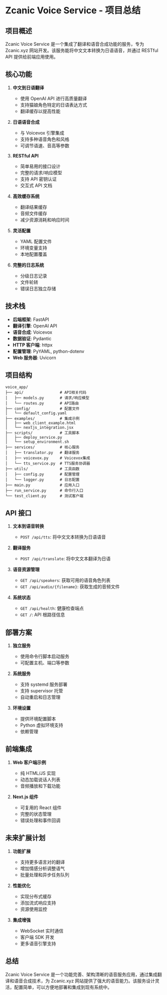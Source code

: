 # Zcanic Voice Service - 项目总结

## 项目概述

Zcanic Voice Service 是一个集成了翻译和语音合成功能的服务，专为 Zcanic.xyz 网站开发。该服务能将中文文本转换为日语语音，并通过 RESTful API 提供给前端应用使用。

## 核心功能

1. **中文到日语翻译**

   - 使用 OpenAI API 进行高质量翻译
   - 支持猫娘角色特定的日语表达方式
   - 翻译缓存以提高性能

2. **日语语音合成**

   - 与 Voicevox 引擎集成
   - 支持多种语音角色和风格
   - 可调节语速、音高等参数

3. **RESTful API**

   - 简单易用的接口设计
   - 完整的请求/响应模型
   - 支持 API 密钥认证
   - 交互式 API 文档

4. **高效缓存系统**

   - 翻译结果缓存
   - 音频文件缓存
   - 减少资源消耗和响应时间

5. **灵活配置**

   - YAML 配置文件
   - 环境变量支持
   - 本地配置覆盖

6. **完整的日志系统**
   - 分级日志记录
   - 文件轮转
   - 错误日志独立存储

## 技术栈

- **后端框架**: FastAPI
- **翻译引擎**: OpenAI API
- **语音合成**: Voicevox
- **数据验证**: Pydantic
- **HTTP 客户端**: httpx
- **配置管理**: PyYAML, python-dotenv
- **Web 服务器**: Uvicorn

## 项目结构

```
voice_app/
├── api/                # API相关代码
│   ├── models.py       # 请求/响应模型
│   └── routes.py       # API路由
├── config/             # 配置文件
│   └── default_config.yaml
├── examples/           # 集成示例
│   ├── web_client_example.html
│   └── nextjs_integration.jsx
├── scripts/            # 工具脚本
│   ├── deploy_service.py
│   └── setup_environment.sh
├── services/           # 核心服务
│   ├── translator.py   # 翻译服务
│   ├── voicevox.py     # Voicevox集成
│   └── tts_service.py  # TTS服务协调器
├── utils/              # 工具函数
│   ├── config.py       # 配置管理
│   └── logger.py       # 日志配置
├── main.py             # 应用入口
├── run_service.py      # 命令行入口
└── test_client.py      # 测试客户端
```

## API 接口

1. **文本到语音转换**

   - `POST /api/tts`: 将中文文本转换为日语语音

2. **翻译服务**

   - `POST /api/translate`: 将中文文本翻译为日语

3. **语音资源管理**

   - `GET /api/speakers`: 获取可用的语音角色列表
   - `GET /api/audio/{filename}`: 获取生成的音频文件

4. **系统状态**
   - `GET /api/health`: 健康检查端点
   - `GET /`: API 根路径信息

## 部署方案

1. **独立服务**

   - 使用命令行脚本启动服务
   - 可配置主机、端口等参数

2. **系统服务**

   - 支持 systemd 服务部署
   - 支持 supervisor 托管
   - 自动重启和日志管理

3. **环境设置**
   - 提供环境配置脚本
   - Python 虚拟环境支持
   - 依赖管理

## 前端集成

1. **Web 客户端示例**

   - 纯 HTML/JS 实现
   - 动态加载说话人列表
   - 音频播放和下载功能

2. **Next.js 组件**
   - 可复用的 React 组件
   - 完整的状态管理
   - 错误处理和事件回调

## 未来扩展计划

1. **功能扩展**

   - 支持更多语言对的翻译
   - 增加情感分析调整语气
   - 批量处理和异步任务队列

2. **性能优化**

   - 实现分布式缓存
   - 添加流式响应支持
   - 资源使用监控

3. **集成增强**
   - WebSocket 实时通信
   - 客户端 SDK 开发
   - 更多语音引擎支持

## 总结

Zcanic Voice Service 是一个功能完善、架构清晰的语音服务应用，通过集成翻译和语音合成技术，为 Zcanic.xyz 网站提供了强大的语音能力。该服务设计灵活，配置简单，可以方便地部署和集成到现有系统中。
